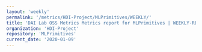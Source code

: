 ```yaml
---
layout: 'weekly'
permalink: '/metrics/HDI-Project/MLPrimitives/WEEKLY/'
title: 'DAI Lab OSS Metrics Metrics report for MLPrimitives | WEEKLY-REPORT-2020-01-09'
organization: 'HDI-Project'
repository: 'MLPrimitives'
current_date: '2020-01-09'
---
```

